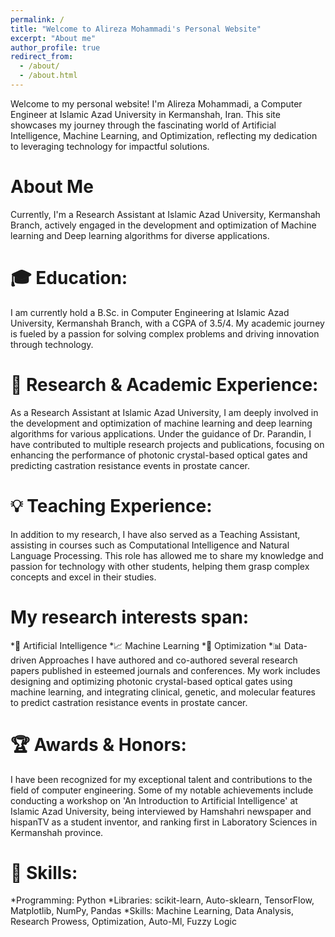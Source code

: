 ```yaml
---
permalink: /
title: "Welcome to Alireza Mohammadi's Personal Website"
excerpt: "About me"
author_profile: true
redirect_from: 
  - /about/
  - /about.html
---
```


Welcome to my personal website! I'm Alireza Mohammadi,  a Computer Engineer at Islamic Azad University in Kermanshah, Iran. This site showcases my journey through the fascinating world of Artificial Intelligence, Machine Learning, and Optimization, reflecting my dedication to leveraging technology for impactful solutions.

About Me
======
Currently, I'm a Research Assistant at Islamic Azad University, Kermanshah Branch, actively engaged in the development and optimization of Machine learning and Deep learning  algorithms for diverse applications.  

🎓 Education:
======
I am currently hold a B.Sc. in Computer Engineering at Islamic Azad University, Kermanshah Branch, with a CGPA of 3.5/4. My academic journey is fueled by a passion for solving complex problems and driving innovation through technology.

🔬 Research & Academic Experience:
======
As a Research Assistant at Islamic Azad University, I am deeply involved in the development and optimization of machine learning and deep learning algorithms for various applications. Under the guidance of Dr. Parandin, I have contributed to multiple research projects and publications, focusing on enhancing the performance of photonic crystal-based optical gates and predicting castration resistance events in prostate cancer.

💡 Teaching Experience:
======
In addition to my research, I have also served as a Teaching Assistant, assisting in courses such as Computational Intelligence and Natural Language Processing. This role has allowed me to share my knowledge and passion for technology with other students, helping them grasp complex concepts and excel in their studies.

**My research interests span:**
======
*🤖 Artificial Intelligence
*📈 Machine Learning
*🔧 Optimization
*📊 Data-driven Approaches
I have authored and co-authored several research papers published in esteemed journals and conferences. My work includes designing and optimizing photonic crystal-based optical gates using machine learning, and integrating clinical, genetic, and molecular features to predict castration resistance events in prostate cancer.

🏆 Awards & Honors:
======
I have been recognized for my exceptional talent and contributions to the field of computer engineering. Some of my notable achievements include conducting a workshop on 'An Introduction to Artificial Intelligence' at Islamic Azad University, being interviewed by Hamshahri newspaper and hispanTV as a student inventor, and ranking first in Laboratory Sciences in Kermanshah province.

🔧 Skills:
======
*Programming: Python
*Libraries: scikit-learn, Auto-sklearn, TensorFlow, Matplotlib, NumPy, Pandas
*Skills: Machine Learning, Data Analysis, Research Prowess, Optimization, Auto-Ml, Fuzzy Logic